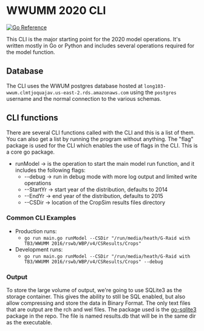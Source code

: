 # WWUMM 2020 CLI
[![Go Reference](https://pkg.go.dev/badge/github.com/Longitude103/wwum2020.svg)](https://pkg.go.dev/github.com/Longitude103/wwum2020)

This CLI is the major starting point for the 2020 model operations. It's written mostly in Go or Python
and includes several operations required for the model function.

## Database
The CLI uses the WWUM postgres database hosted at `long103-wwum.clmtjoquajav.us-east-2.rds.amazonaws.com` using
the `postgres` username and the normal connection to the various schemas.

## CLI functions
There are several CLI functions called with the CLI and this is a list of them. You can 
also get a list by running the program without anything. The "flag" package is used for the CLI which enables the use
of flags in the CLI. This is a core go package.

- runModel -> is the operation to start the main model run function, and it includes the following flags:
  - --debug -> run in debug mode with more log output and limited write operations
  - --StartYr -> start year of the distribution, defaults to 2014
  - --EndYr -> end year of the distribution, defaults to 2015
  - --CSDir -> location of the CropSim results files directory  
    
### Common CLI Examples
- Production runs:
  - `go run main.go runModel --CSDir "/run/media/heath/G-Raid with TB3/WWUMM 2016/rswb/WBP/v4/CSResults/Crops"`
- Development runs:
  - `go run main.go runModel --CSDir "/run/media/heath/G-Raid with TB3/WWUMM 2016/rswb/WBP/v4/CSResults/Crops" --debug`

### Output
To store the large volume of output, we're going to use SQLite3 as the storage container. 
This gives the ability to still be SQL enabled, but also allow compressing and store the data in Binary Format.
The only text files that are output are the rch and wel files. The package used is the [go-sqlite3](https://pkg.go.dev/github.com/mattn/go-sqlite3) package in the repo.
The file is named results.db that will be in the same dir as the executable.